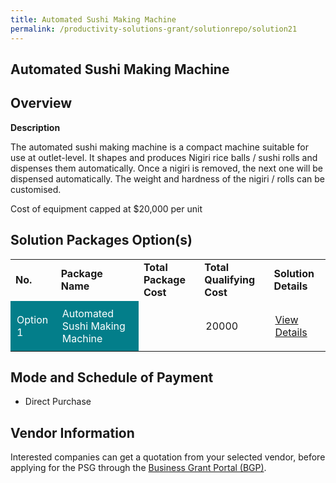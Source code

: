 ```yaml
---
title: Automated Sushi Making Machine
permalink: /productivity-solutions-grant/solutionrepo/solution21
---
```


## Automated Sushi Making Machine

## Overview

**Description**

The automated sushi making machine is a compact machine suitable for use  at outlet-level. It shapes and produces Nigiri rice balls / sushi rolls and dispenses them automatically. Once a nigiri is removed,  the next one will be dispensed automatically. The weight and hardness of the nigiri / rolls can be customised.

Cost of equipment capped at $20,000 per unit 


## Solution Packages Option(s)

<table>
<tr>
<td><b>No.</b></td>
<td><b>Package Name</b></td>
<td><b>Total Package Cost</b></td>
<td><b>Total Qualifying Cost</b></td>
<td><b>Solution Details</b></td>
</tr>
<tr>
<td style='padding: 10px; background-color: #037E8A; color: #FFFFFF;'>Option 1</td>
<td style='padding: 10px; background-color: #037E8A; color: #FFFFFF;'>Automated Sushi Making Machine</td>
<td style='padding: 10px;'></td>
<td style='padding: 10px;'>20000</td>
<td style='padding: 10px;'><a href='' target='_blank'>View Details</a></td>
</tr>
</table>

## Mode and Schedule of Payment

 - Direct Purchase

## Vendor Information

 

Interested companies can get a quotation from your selected vendor, before applying for the PSG through the <a href='https://www.businessgrants.gov.sg/' target='_blank' rel='noopener'>Business Grant Portal (BGP)</a>.

<script src="/jquery/resize-tables.js"></script>
